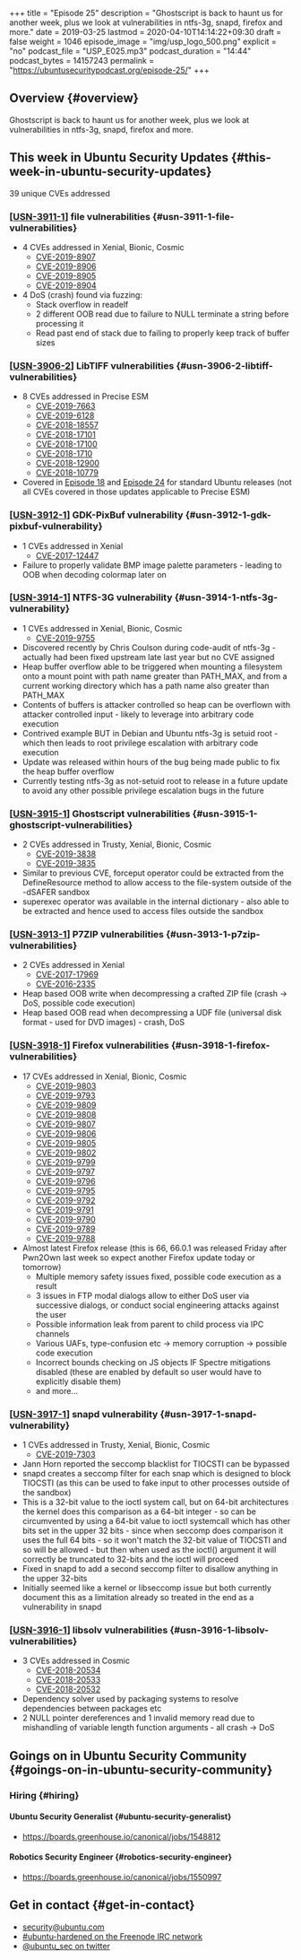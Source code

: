 +++
title = "Episode 25"
description = "Ghostscript is back to haunt us for another week, plus we look at vulnerabilities in ntfs-3g, snapd, firefox and more."
date = 2019-03-25
lastmod = 2020-04-10T14:14:22+09:30
draft = false
weight = 1046
episode_image = "img/usp_logo_500.png"
explicit = "no"
podcast_file = "USP_E025.mp3"
podcast_duration = "14:44"
podcast_bytes = 14157243
permalink = "https://ubuntusecuritypodcast.org/episode-25/"
+++

## Overview {#overview}

Ghostscript is back to haunt us for another week, plus we look at vulnerabilities in ntfs-3g, snapd, firefox and more.


## This week in Ubuntu Security Updates {#this-week-in-ubuntu-security-updates}

39 unique CVEs addressed


### [[USN-3911-1](https://usn.ubuntu.com/3911-1/)] file vulnerabilities {#usn-3911-1-file-vulnerabilities}

-   4 CVEs addressed in Xenial, Bionic, Cosmic
    -   [CVE-2019-8907](https://people.canonical.com/~ubuntu-security/cve/CVE-2019-8907)
    -   [CVE-2019-8906](https://people.canonical.com/~ubuntu-security/cve/CVE-2019-8906)
    -   [CVE-2019-8905](https://people.canonical.com/~ubuntu-security/cve/CVE-2019-8905)
    -   [CVE-2019-8904](https://people.canonical.com/~ubuntu-security/cve/CVE-2019-8904)
-   4 DoS (crash) found via fuzzing:
    -   Stack overflow in readelf
    -   2 different OOB read due to failure to NULL terminate a string before processing it
    -   Read past end of stack due to failing to properly keep track of buffer sizes


### [[USN-3906-2](https://usn.ubuntu.com/3906-2/)] LibTIFF vulnerabilities {#usn-3906-2-libtiff-vulnerabilities}

-   8 CVEs addressed in Precise ESM
    -   [CVE-2019-7663](https://people.canonical.com/~ubuntu-security/cve/CVE-2019-7663)
    -   [CVE-2019-6128](https://people.canonical.com/~ubuntu-security/cve/CVE-2019-6128)
    -   [CVE-2018-18557](https://people.canonical.com/~ubuntu-security/cve/CVE-2018-18557)
    -   [CVE-2018-17101](https://people.canonical.com/~ubuntu-security/cve/CVE-2018-17101)
    -   [CVE-2018-17100](https://people.canonical.com/~ubuntu-security/cve/CVE-2018-17100)
    -   [CVE-2018-1710](https://people.canonical.com/~ubuntu-security/cve/CVE-2018-1710)
    -   [CVE-2018-12900](https://people.canonical.com/~ubuntu-security/cve/CVE-2018-12900)
    -   [CVE-2018-10779](https://people.canonical.com/~ubuntu-security/cve/CVE-2018-10779)
-   Covered in [Episode 18](https://ubuntusecuritypodcast.org/episode-18/) and [Episode 24](https://ubuntusecuritypodcast.org/episode-24/) for standard Ubuntu releases (not
    all CVEs covered in those updates applicable to Precise ESM)


### [[USN-3912-1](https://usn.ubuntu.com/3912-1/)] GDK-PixBuf vulnerability {#usn-3912-1-gdk-pixbuf-vulnerability}

-   1 CVEs addressed in Xenial
    -   [CVE-2017-12447](https://people.canonical.com/~ubuntu-security/cve/CVE-2017-12447)
-   Failure to properly validate BMP image palette parameters - leading to
    OOB when decoding colormap later on


### [[USN-3914-1](https://usn.ubuntu.com/3914-1/)] NTFS-3G vulnerability {#usn-3914-1-ntfs-3g-vulnerability}

-   1 CVEs addressed in Xenial, Bionic, Cosmic
    -   [CVE-2019-9755](https://people.canonical.com/~ubuntu-security/cve/CVE-2019-9755)
-   Discovered recently by Chris Coulson during code-audit of ntfs-3g -
    actually had been fixed upstream late last year but no CVE assigned
-   Heap buffer overflow able to be triggered when mounting a filesystem
    onto a mount point with path name greater than PATH\_MAX, and from a
    current working directory which has a path name also greater than
    PATH\_MAX
-   Contents of buffers is attacker controlled so heap can be overflown
    with attacker controlled input - likely to leverage into arbitrary
    code execution
-   Contrived example BUT in Debian and Ubuntu ntfs-3g is setuid root -
    which then leads to root privilege escalation with arbitrary code
    execution
-   Update was released within hours of the bug being made public to fix
    the heap buffer overflow
-   Currently testing ntfs-3g as not-setuid root to release in a future
    update to avoid any other possible privilege escalation bugs in the
    future


### [[USN-3915-1](https://usn.ubuntu.com/3915-1/)] Ghostscript vulnerabilities {#usn-3915-1-ghostscript-vulnerabilities}

-   2 CVEs addressed in Trusty, Xenial, Bionic, Cosmic
    -   [CVE-2019-3838](https://people.canonical.com/~ubuntu-security/cve/CVE-2019-3838)
    -   [CVE-2019-3835](https://people.canonical.com/~ubuntu-security/cve/CVE-2019-3835)
-   Similar to previous CVE, forceput operator could be extracted from the
    DefineResource method to allow access to the file-system outside of
    the -dSAFER sandbox
-   superexec operator was available in the internal dictionary - also
    able to be extracted and hence used to access files outside the
    sandbox


### [[USN-3913-1](https://usn.ubuntu.com/3913-1/)] P7ZIP vulnerabilities {#usn-3913-1-p7zip-vulnerabilities}

-   2 CVEs addressed in Xenial
    -   [CVE-2017-17969](https://people.canonical.com/~ubuntu-security/cve/CVE-2017-17969)
    -   [CVE-2016-2335](https://people.canonical.com/~ubuntu-security/cve/CVE-2016-2335)
-   Heap based OOB write when decompressing a crafted ZIP file (crash -> DoS, possible code execution)
-   Heap based OOB read when decompressing a UDF file (universal disk format - used for DVD images) - crash, DoS


### [[USN-3918-1](https://usn.ubuntu.com/3918-1/)] Firefox vulnerabilities {#usn-3918-1-firefox-vulnerabilities}

-   17 CVEs addressed in Xenial, Bionic, Cosmic
    -   [CVE-2019-9803](https://people.canonical.com/~ubuntu-security/cve/CVE-2019-9803)
    -   [CVE-2019-9793](https://people.canonical.com/~ubuntu-security/cve/CVE-2019-9793)
    -   [CVE-2019-9809](https://people.canonical.com/~ubuntu-security/cve/CVE-2019-9809)
    -   [CVE-2019-9808](https://people.canonical.com/~ubuntu-security/cve/CVE-2019-9808)
    -   [CVE-2019-9807](https://people.canonical.com/~ubuntu-security/cve/CVE-2019-9807)
    -   [CVE-2019-9806](https://people.canonical.com/~ubuntu-security/cve/CVE-2019-9806)
    -   [CVE-2019-9805](https://people.canonical.com/~ubuntu-security/cve/CVE-2019-9805)
    -   [CVE-2019-9802](https://people.canonical.com/~ubuntu-security/cve/CVE-2019-9802)
    -   [CVE-2019-9799](https://people.canonical.com/~ubuntu-security/cve/CVE-2019-9799)
    -   [CVE-2019-9797](https://people.canonical.com/~ubuntu-security/cve/CVE-2019-9797)
    -   [CVE-2019-9796](https://people.canonical.com/~ubuntu-security/cve/CVE-2019-9796)
    -   [CVE-2019-9795](https://people.canonical.com/~ubuntu-security/cve/CVE-2019-9795)
    -   [CVE-2019-9792](https://people.canonical.com/~ubuntu-security/cve/CVE-2019-9792)
    -   [CVE-2019-9791](https://people.canonical.com/~ubuntu-security/cve/CVE-2019-9791)
    -   [CVE-2019-9790](https://people.canonical.com/~ubuntu-security/cve/CVE-2019-9790)
    -   [CVE-2019-9789](https://people.canonical.com/~ubuntu-security/cve/CVE-2019-9789)
    -   [CVE-2019-9788](https://people.canonical.com/~ubuntu-security/cve/CVE-2019-9788)
-   Almost latest Firefox release (this is 66, 66.0.1 was released Friday after Pwn2Own
    last week so expect another Firefox update today or tomorrow)
    -   Multiple memory safety issues fixed, possible code execution as a result
    -   3 issues in FTP modal dialogs allow to either DoS user via
        successive dialogs, or conduct social engineering attacks against
        the user
    -   Possible information leak from parent to child process via IPC channels
    -   Various UAFs, type-confusion etc -> memory corruption -> possible code execution
    -   Incorrect bounds checking on JS objects IF Spectre mitigations
        disabled (these are enabled by default so user would have to
        explicitly disable them)
    -   and more...


### [[USN-3917-1](https://usn.ubuntu.com/3917-1/)] snapd vulnerability {#usn-3917-1-snapd-vulnerability}

-   1 CVEs addressed in Trusty, Xenial, Bionic, Cosmic
    -   [CVE-2019-7303](https://people.canonical.com/~ubuntu-security/cve/CVE-2019-7303)
-   Jann Horn reported the seccomp blacklist for TIOCSTI can be bypassed
-   snapd creates a seccomp filter for each snap which is designed to
    block TIOCSTI (as this can be used to fake input to other processes
    outside of the sandbox)
-   This is a 32-bit value to the ioctl system call, but on 64-bit
    architectures the kernel does this comparison as a 64-bit integer - so
    can be circumvented by using a 64-bit value to ioctl systemcall which
    has other bits set in the upper 32 bits - since when seccomp does
    comparison it uses the full 64 bits - so it won't match the 32-bit
    value of TIOCSTI and so will be allowed - but then when used as the
    ioctl() argument it will correctly be truncated to 32-bits and the
    ioctl will proceed
-   Fixed in snapd to add a second seccomp filter to disallow anything in
    the upper 32-bits
-   Initially seemed like a kernel or libseccomp issue but both currently
    document this as a limitation already so treated in the end as a
    vulnerability in snapd


### [[USN-3916-1](https://usn.ubuntu.com/3916-1/)] libsolv vulnerabilities {#usn-3916-1-libsolv-vulnerabilities}

-   3 CVEs addressed in Cosmic
    -   [CVE-2018-20534](https://people.canonical.com/~ubuntu-security/cve/CVE-2018-20534)
    -   [CVE-2018-20533](https://people.canonical.com/~ubuntu-security/cve/CVE-2018-20533)
    -   [CVE-2018-20532](https://people.canonical.com/~ubuntu-security/cve/CVE-2018-20532)
-   Dependency solver used by packaging systems to resolve dependencies
    between packages etc
-   2 NULL pointer dereferences and 1 invalid memory read due to
    mishandling of variable length function arguments - all crash -> DoS


## Goings on in Ubuntu Security Community {#goings-on-in-ubuntu-security-community}


### Hiring {#hiring}


#### Ubuntu Security Generalist {#ubuntu-security-generalist}

-   <https://boards.greenhouse.io/canonical/jobs/1548812>


#### Robotics Security Engineer {#robotics-security-engineer}

-   <https://boards.greenhouse.io/canonical/jobs/1550997>


## Get in contact {#get-in-contact}

-   [security@ubuntu.com](mailto:security@ubuntu.com)
-   [#ubuntu-hardened on the Freenode IRC network](http://webchat.freenode.net/#ubuntu-hardened)
-   [@ubuntu\_sec on twitter](https://twitter.com/ubuntu%5Fsec)